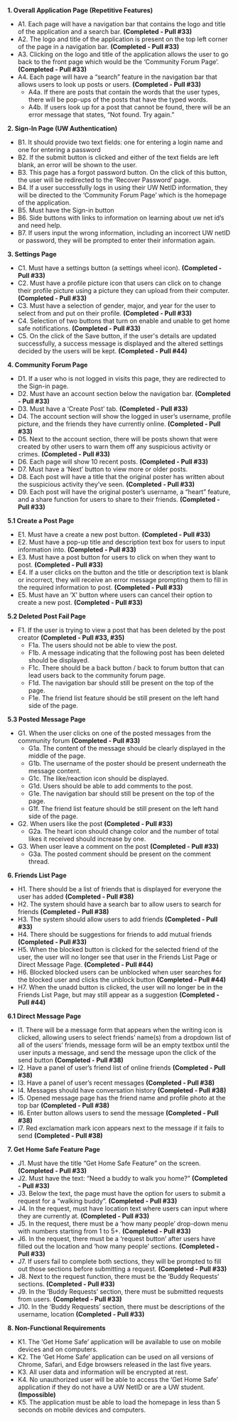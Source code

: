 **1. Overall Application Page (Repetitive Features)**

- A1. Each page will have a navigation bar that contains the logo and title of the application and a search bar. **(Completed - Pull #33)** 
- A2. The logo and title of the application is present on the top left corner of the page in a navigation bar. **(Completed - Pull #33)**
- A3. Clicking on the logo and title of the application allows the user to go back to the front page which would be the ‘Community Forum Page’. **(Completed - Pull #33)**
- A4. Each page will have a “search” feature in the navigation bar that allows users to look up posts or users. **(Completed - Pull #33)**
  - A4a. If there are posts that contain the words that the user types, there will be pop-ups of the posts that have the typed words. 
  - A4b. If users look up for a post that cannot be found, there will be an error message that states, “Not found. Try again.”

**2. Sign-In Page (UW Authentication)**

- ​​​​B1. It should provide two text fields: one for entering a login name and one for entering a password
- B2. If the submit button is clicked and either of the text fields are left blank, an error will be shown to the user.
- B3. This page has a forgot password button. On the click of this button, the user will be redirected to the ‘Recover Password’ page. 
- B4. If a user successfully logs in using their UW NetID information, they will be directed to the ‘Community Forum Page’ which is the homepage of the application.
- B5. Must have the Sign-in button 
- B6. Side buttons with links to information on learning about uw net id’s and need help.
- B7. If users input the wrong information, including an incorrect UW netID or password, they will be prompted to enter their information again.

**3. Settings Page**

- C1. Must have a settings button (a settings wheel icon). **(Completed - Pull #33)** 
- C2. Must have a profile picture icon that users can click on to change their profile picture using a picture they can upload from their computer. **(Completed - Pull #33)**
- C3. Must have a selection of gender, major, and year for the user to select from and put on their profile. **(Completed - Pull #33)**
- C4. Selection of two buttons that turn on enable and unable to get home safe notifications. **(Completed - Pull #33)**
- C5. On the click of the Save button, if the user's details are updated successfully, a success message is displayed and the altered settings decided by the users will be kept. **(Completed - Pull #44)**

**4. Community Forum Page**

- D1. If a user who is not logged in visits this page, they are redirected to the Sign-in page. 
- D2. Must have an account section below the navigation bar. **(Completed - Pull #33)**
- D3. Must have a ‘Create Post’ tab. **(Completed - Pull #33)**
- D4. The account section will show the logged in user’s username, profile picture, and the friends they have currently online. **(Completed - Pull #33)**
- D5. Next to the account section, there will be posts shown that were created by other users to warn them off any suspicious activity or crimes. **(Completed - Pull #33)**
- D6. Each page will show 10 recent posts. **(Completed - Pull #33)**
- D7. Must have a ‘Next’ button to view more or older posts. 
- D8. Each post will have a title that the original poster has written about the suspicious activity they’ve seen. **(Completed - Pull #33)**
- D9. Each post will have the original poster’s username, a “heart” feature, and a share function for users to share to their friends. **(Completed - Pull #33)**

**5.1 Create a Post Page**

- E1. Must have a create a new post button. **(Completed - Pull #33)**
- E2. Must have a pop-up title and description text box for users to input information into. **(Completed - Pull #33)**
- E3. Must have a post button for users to click on when they want to post. **(Completed - Pull #33)**
- E4. If a user clicks on the button and the title or description text is blank or incorrect, they will receive an error message prompting them to fill in the required information to post. **(Completed - Pull #33)**
- E5. Must have an ‘X’ button where users can cancel their option to create a new post. **(Completed - Pull #33)**

**5.2 Deleted Post Fail Page**

- F1. If the user is trying to view a post that has been deleted by the post creator **(Completed - Pull #33, #35)**
  - F1a. The users should not be able to view the post.
  - F1b. A message indicating that the following post has been deleted should be displayed.
  - F1c. There should be a back button / back to forum button that can lead users back to the community forum page.
  - F1d. The navigation bar should still be present on the top of the page.
  - F1e. The friend list feature should be still present on the left hand side of the page.

**5.3 Posted Message Page**

- G1. When the user clicks on one of the posted messages from the community forum **(Completed - Pull #33)**
  - G1a. The content of the message should be clearly displayed in the middle of the page.
  - G1b. The username of the poster should be present underneath the message content.
  - G1c. The like/reaction icon should be displayed.
  - G1d. Users should be able to add comments to the post.
  - G1e. The navigation bar should still be present on the top of the page.
  - G1f. The friend list feature should be still present on the left hand side of the page.
- G2. When users like the post **(Completed - Pull #33)**
  - G2a. The heart icon should change color and the number of total likes it received should increase by one.
- G3. When user leave a comment on the post **(Completed - Pull #33)**
  - G3a. The posted comment should be present on the comment thread.

**6. Friends List Page**

- H1. There should be a list of friends that is displayed for everyone the user has added **(Completed - Pull #38)**
- H2. The system should have a search bar to allow users to search for friends **(Completed - Pull #38)**
- H3. The system should allow users to add friends **(Completed - Pull #33)**
- H4. There should be suggestions for friends to add mutual friends **(Completed - Pull #33)**
- H5. When the blocked button is clicked for the selected friend of the user, the user will no longer see that user in the Friends List Page or Direct Message Page. **(Completed - Pull #44)**
- H6. Blocked blocked users can be unblocked when user searches for the blocked user and clicks the unblock button **(Completed - Pull #44)**
- H7. When the unadd button is clicked, the user will no longer be in the Friends List Page, but may still appear as a suggestion **(Completed - Pull #44)**

**6.1 Direct Message Page**

- I1. There will be a message form that appears when the writing icon is clicked, allowing users to select friends’ name(s) from a dropdown list of all of the users’ friends, message form will be an empty textbox until the user inputs a message, and send the message upon the click of the send button **(Completed - Pull #38)**
- I2. Have a panel of user’s friend list of online friends **(Completed - Pull #38)**
- I3. Have a panel of user’s recent messages **(Completed - Pull #38)**
- I4. Messages should have conversation history **(Completed - Pull #38)**
- I5. Opened message page has the friend name and profile photo at the top bar **(Completed - Pull #38)**
- I6. Enter button allows users to send the message **(Completed - Pull #38)**
- I7. Red exclamation mark icon appears next to the message if it fails to send **(Completed - Pull #38)**

**7. Get Home Safe Feature Page**

- J1. Must have the title “Get Home Safe Feature” on the screen. **(Completed - Pull #33)**
- J2. Must have the text: “Need a buddy to walk you home?”  **(Completed - Pull #33)**
- J3. Below the text, the page must have the option for users to submit a request for a “walking buddy”. **(Completed - Pull #33)**
- J4. In the request, must have location text where users can input where they are currently at. **(Completed - Pull #33)**
- J5. In the request, there must be a ‘how many people’ drop-down menu with numbers starting from 1 to 5+. **(Completed - Pull #33)**
- J6. In the request, there must be a ‘request button’ after users have filled out the location and ‘how many people’ sections. **(Completed - Pull #33)**
- J7. If users fail to complete both sections, they will be prompted to fill out those sections before submitting a request. **(Completed - Pull #33)**
- J8. Next to the request function, there must be the ‘Buddy Requests’ sections. **(Completed - Pull #33)**
- J9. In the ‘Buddy Requests’ section, there must be submitted requests from users. **(Completed - Pull #33)**
- J10. In the ‘Buddy Requests’ section, there must be descriptions of the username, location **(Completed - Pull #33)**

**8. Non-Functional Requirements**

- K1. The ‘Get Home Safe’ application will be available to use on mobile devices and on computers. 
- K2. The ‘Get Home Safe’ application can be used on all versions of Chrome, Safari, and Edge browsers released in the last five years.
- K3. All user data and information will be encrypted at rest.
- K4. No unauthorized user will be able to access the ‘Get Home Safe’ application if they do not have a UW NetID or are a UW student. **(Impossible)**
- K5. The application must be able to load the homepage in less than 5 seconds on mobile devices and computers.
  
